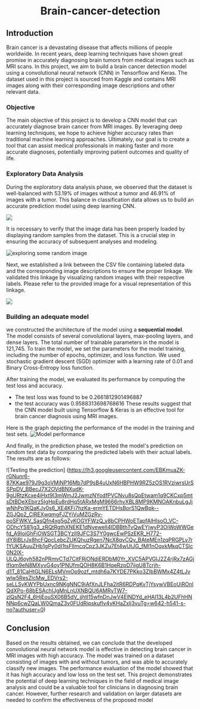 # <h1 align = 'center'> Brain-cancer-detection </h1>
## Introduction
Brain cancer is a devastating disease that affects millions of people worldwide. In recent years, deep learning techniques have shown great promise in accurately diagnosing brain tumors from medical images such as MRI scans. In this project, we aim to build a brain cancer detection model using a convolutional neural network (CNN) in Tensorflow and Keras. The dataset used in this project is sourced from Kaggle and contains MRI images along with their corresponding image descriptions and other relevant data.

### Objective
The main objective of this project is to develop a CNN model that can accurately diagnose brain cancer from MRI images. By leveraging deep learning techniques, we hope to achieve higher accuracy rates than traditional machine learning approaches. Ultimately, our goal is to create a tool that can assist medical professionals in making faster and more accurate diagnoses, potentially improving patient outcomes and quality of life.

### Exploratory Data Analysis
During the exploratory data analysis phase, we observed that the dataset is well-balanced with 53.19% of images without a tumor and 46.91% of images with a tumor. This balance in classification data allows us to build an accurate prediction model using deep learning CNN.


![](<https://lh3.googleusercontent.com/aWEJJhzN9aaLdKyQevRjB1e_zizK3ne_UDFswiKZb09OsmGCdnOgUOzNLswYvQG580gESb247L_u2ubSLPdYAQqaTZ63FzvSB96yyQc-awUxYIwGXYYpAz0t83D3cnAmNGbK_8L1C_uZaxlGaFS3MS9dzg252PzMHYBznbZNgjhx35vPzQJl44hN68s__d9nLuy1kiKFwzw-176U1kmPBu0KO49q84F6GvGMyeJpnH8N1lE9Rlu_yQUf2W332UURbkQnFDjanzaPIwReqVKSlVo5UBUK4JgXOP_nwPtWyilThYn5mW30REBypiKvFwlO77YCDa0NFkIRbTN7SVq3ed16ENAtYVVuGzrWQCxTXc8kl2hh1AwvQzAzECLyqfRGMELhgFLrHWstgoJW6mUnvMuudoBNd8_TA-LNQBLJJHcbNC-Ul8aQ8EfhPsuo8suOwe3zwBwmsH6BsbJ4mK6nxpFZhUtqJ1ZiF8eJCE2oJSKJyutDNxdX0uqzVmY2n5H3gyOelB4vtwB9_ChBey0HPdmGADSSi11O66OVqzQw9D2aQOMkKt071dJbWph0-OKWV09SL2pGdXp8y2wMLV407MjZ_uW6sdRh4dcUyzQK3EAn4BYpQQVS0tVFxQofepgQYNMZDZWlfIdzxv_C579J5rgMgBl_U9hnNxIhEuI1K_DIseQQioyeXHiizyOojlC6lDOyvAuq-AOQSyWLath7PG_29oupkuHMUhlzDAuzGqEFUGFTEavlcZyrWPIMxQ4MDydqOgqcfqHWQiwXG1_tUV7snlra22FzIAw0U1nFXl7CVNhReVUKv8Lwwo-Yb5qyCD_Zr6mIbjeOX7xU5r9XuOkiT6X6J95d0VKXTs_M6MpmR_kddqzQhrno-Ev_RQujykejHq2wiF9QnKfdVS8zMVT0GfozuIIl9wvRswdNJZbNfeeH5fBY8XbVZrGztpxsh2p9b_2rgk1pUEHQYTA=w687-h468-s-no?authuser=0>)


It is necessary to verify that the image data has been properly loaded by displaying random samples from the dataset. This is a crucial step in ensuring the accuracy of subsequent analyses and modeling.

![ exploring some random image](<https://lh3.googleusercontent.com/aYlPYUvKAQd5dG4ZIkXVCXZWYAmUSWv4dUA8Q3PGt4kNdck1civj-kDX67rAJ30C2SBTbvEzUxbTrh5LDlkfhnlbjNAPRNs1AI101QDG4tTrRTzTUb_vLYaz1sM88jCCc8wN0vLImDERhFXObE1eLwtKrgChDFRL2cfqP4Gb_xxuDmFTZQSSgwlnrWOfcABHfR3u7vHZdZ9TczBQQF-3V32OnEaBO6ba_Cr0HRvY3YFFrJeT4hYhmnMmWC-TdsOn-WQVv76UU9DFOGO83VklEsFIkTxd27bUZz6iSR0Tc7A1ofFOVJLcLGpwAAjVaTXerC1TOe-1r8s_uP8Lvw_DFZq9U7cRUq96hfgGLYDcHXwfIaNNJNUpnftaFQskQ9RUIWiCI37soEImL2S3iqAG_Ks5nxdTbmaH2g4HzIUCsNX1nTMaAAUqh8w9P5dyU7n3I3t0Bvqt-2p12Ti2z_D6jeGwMrFflO5wEqy9ebztJ3L7dEz9V85iHBBmca0aH_hF9FrNI4PtyBokcChimX3J2xDufomsTNhBEFgEBAH9sDxAXmYRwPG8kPlTqb36cq-4Q7qE83UsB6zllpq0nMjtosvhi1lT6giRZ5HgH_DLKNoQfiPBA153LfbPBGDJLABxlkH2e6xY9SD-H_Y7XgUI_TmrI2rhZRcO5a0QkqGxvEAhV7HMpqL_M94yX2JCepiQLHs-y-erOnxpgGVRbim4lYaOpR_BOn3M3TLnnikmBzXly3cOTQKlcEuGYM3D2YzqzXs_Bai-AZ1ikrEvBS3qBtmer8k9nBgp5M4xKGKBZivcsw2CYw02nAQX22GRbaKg3pLqoaOHJwIAW4tBuAME4219at0mXOSADtMluXOP8tAs2pVMQT-4o9_Zu4g-mp_L1tUTHobFI08ymO9SIedrzt0JY92xRR6AB20vVc6BMgyJxGmhYFAy61bxCrBJFUxekJCDZXEPkYeopBMCZLs=w921-h195-s-no?authuser=0 >)

Next, we established a link between the CSV file containing labeled data and the corresponding image descriptions to ensure the proper linkage. We validated this linkage by visualizing random images with their respective labels. Please refer to the provided image for a visual representation of this linkage.

![](<https://lh3.googleusercontent.com/-HMjaFqvjBCV21fNrW-4rQ6x69twvOt0Vogc44YOF65et1ssveYytTGYQk3vUdrJrTmMzXN-6dWa0Cd0VC2LTGcDNwGVlnfU3h98HAbGkzAXTuvOi3CCWZAEshbUMF5QdloYI5BPk_dQ2HFGKYwK-HBIGqWpL4IhnGdOz20zghbV1fY1tYTUUnQi3Jj7lcRdnfVsuxIGPk_F4_6rcitj6jHoCma2YeYKXFt6oyn7TVmo5qE9DGBXKE10ZnLjKQQqlUccGU2fNrUW7gQ_xg7ntC7QIp2Dgc-Mw9-B1M0WL5ylaQUFVDJdGBCEvGdZmbOTockZqzHctoyQ9z_LZDM7eJa8Af1DNAqn442Vrpg-VPmvm6f-n_dL8LU05GW_I3xdi3OhBsCH4HCTmQIARPdGqQlrX7X6faHmBxQbMmCZdWQP3p44UqbMHUPj8WYmKIlE_bLNbKo4pT9SxRPPYeac356hS7J8c0C0NmYRHFyPG_C8W0CSZcd2X3BIZyJcZjEFAXtaJPlS5Rjv0-yjsMv6s9mHWjWXVhELFrTzikSiPMoUrAnBRm0nqsje9Zwf3aQoukZR0kDtbmeYt5jKilOm12UhTMLpqZqOE-3oinB7A0ar9G_Koy46k0rQAY78WVb-P9RRqpeLOe0o2AI36tCHCFusVagh14vuuqqoRPOMmCMOE7F34G2JrTFB4lj_9S30kOiE8E_gBc4-IkLA4phRQHZM1E9vrCB8QIWI-UhI53YkPNfnSXwXLgxzBZxiC4OssUv6-yqHdCvRnqW0kjVZWUtomRnc-mBAeSReHhCf0-t_X4LWTqU9COvlb4JYJYJ9fsgtPAFJZXeGkBQ5178vcxGHh8V01l7Rp2vzYTLvN8GepyqioVXKkQVus_c-RQMxsa1U8w1rbsxU8BztAyJMgc7otaiFexF2KypshWTJtHzh70WdY5IlE1hIgpobEMPGWE8_23fCYq35UKKVIYU=w429-h428-s-no?authuser=0 >)

### Building an adequate model
 we constructed the architecture of the model using a **sequential model**. The model consists of several convolutional layers, max-pooling layers, and dense layers. The total number of trainable parameters in the model is 121,745. To train the model, we set the parameters for the model training, including the number of epochs, optimizer, and loss function. We used stochastic gradient descent (SGD) optimizer with a learning rate of 0.01 and Binary Cross-Entropy loss function.
 
 After training the model, we evaluated its performance by computing the test loss and accuracy. 
 * The test loss was found to be 0.2661812901496887
 * the test accuracy was 0.9588313698768616
 These results suggest that the CNN model built using Tensorflow & Keras is an effective tool for brain cancer diagnosis using MRI images.
 
 Here is the graph depicting the performance of the model in the training and test sets.
 ![ Model performance](< https://lh3.googleusercontent.com/-f9hvEla_Qg_55ClQ1QTrrGvWVSMluPR5VXdblUYFZ-fu48pXVAMyYo_B5rjVED7beBTKKw_stZjnJ0nEd_0LHDBP3yetph_HuiQJ1PKKuMnOMYJf9BSggcVHJtdtPiB4muAe44C3bnB81ruvVciHZQwaJQTf4lpTPRoQ-tg5117fUtbQud_dfu2YePE66TQhTF_-ndnLZdnY3g1ExDp3F27zlW73y5jdm351IGLLpJLt71wOxaOUSlYWZ0weGyhmnhyJqY8_W_4Zm-VBQixiaiBLLcGWc_MfdDasFRd4SOQ4bPL-WXEhSkgHzUA1yiYZvliE-2atSwoBXctnoR_QJbyAVz8r5h_HwJsvSaFz2JNI1f8TDOHKz1Y82OQdgX6OaieypPR9y4tGA4ztRIiA3Dg3b37u1er2agrWN8CUAdmSLL8g0DTw2boxlOKvu_ldstEeFjGBPMe3aJM6PYaoOIVTuOKFd_eOEWX3hEpw44A3sIe5y686OLF-5ym3SDRFk12WV8PDVvhgqq6ls_6KLjGxBlBTzeNFYkp5DYGPAcQupV0cCADL7HbqUIwvmHR3TpeXRcQ4CNww5A0XWQUp_Awz87B0GRz_YDt3R5xFI6x2JeFhxhjN_LfNY-A0kO5vckpXU4wG26i9PkPZoqMbC_m7GkeCUbfIHXWgfO48Smpi43Z_xkFNtDYyTzNXKVsQi0A1pCJfoKG4YiUVhgdaTQv7HAr_6DOH5hXO0RNSdQe0XIqZXw2qzzaNN-6zqVzdugRvCQD5FXXlHs-zl_dhOH7hOpy2M10HYYcjQ_iBf0cu_t97IERJBs1hFUfEZgoHkiQSNMc7k2J2av_w-KqvhBSCGsVj6GA-G7S2UEsT6D7RRITR1BVuqApXhbOO_LDl_ch1ACFPolIVzS4iH0QF9-HuUTYYq1kaDHG-TdIYMuhY-_IynFM2WbSU0bjjuG3qw8foghpdDuzZ8Ezqcc=w426-h330-s-no?authuser=0 >) 
 
And finally, in the prediction phase, we tested the model's prediction on random test data by comparing the predicted labels with their actual labels. The results are as follows:

![Testing the prediction] (<https://lh3.googleusercontent.com/EBKmuaZK-rGNunr6-87KKae979J9g3oVMiNP16Mb7dP9sB4uUxN6HBPHW9RZ5zOS1RVziwrsUrSSPpDV_BBecJ7X2OVdBNXudK-9gURtzKcxe4iHxt9l3mWmJ2JwmzNYodfPVCNvu8sQpEtwam1q9CKCxp5mtsDtBDeXEbirz5IgHpEu8rdHq5tARxMgM9666rhvXBL8MP9KMNOAKnbuLgJjwNhPp1KQaKJv0s6_XE4KFi7hzKa-ermYETDHsBorS1QwBpk--ZGJQp2_ClREXwqmgFJZYjVuMZGzRy-poSFWKV_SasQfn4xg5gZyKOGYFWzQ_v8bCPHWoETapfAlHlsoO_VC-ODhcYS81jg3_zRQtRgthXNEKE1dNyewelI4IDBBthTvQwEYjwyP3OiWoWWGefd_A9IoiGhFiOWSGT3BCYzIl9JFC3S7Y0gwcEwPSzEKR_H772-dY8IBLrJx8hcFQpcLebcZUKQhuzRgen7NcX8qvCQy_BAteMEn1zqPRGPLy7r1YUKSAuuZHb1gPy0dI1tsFlImcqCpz3JKZu7Et4wUtJG_fMl1nOqxkMkqCTSlc0N2lX-ULQJ6oyh582nPRmvCTd7CitFRjONdiERDbM0Yr_XVC5APVGIJ2Z4rjRx7zAGjIfIqm9eN8MXyvG4oy1PNUfmQOH8K6B1HqeRzpD7ijgU8Tcrjh-d1T_81CaHtGLN6ELsMVmOp9ozf_mtdh6a7KYDE7PKko3ZIbBWMx4Z4tLJvwlw5ResZlcMw_EDVrs2-seLLSyKWYPbUxnc9NKgNNC9jAfXnJLFha2itR6RDPqKvTjYsywVBEoUiROnlQdXPo-68bESAchIJgMnLnUXNBQU6AMRyTW7-zlQsN2F4_6HjEouSX06B5dV_jjhtl15wfnDnJwV4ElNDYd_eHAl13L4b2UFhHNNNp6cwZQaLW0QmaZ3v0FUdRipskuflv4vKHaZxlj3vuTg=w642-h541-s-no?authuser=0>) 

## Conclusion 
Based on the results obtained, we can conclude that the developed convolutional neural network model is effective in detecting brain cancer in MRI images with high accuracy. The model was trained on a dataset consisting of images with and without tumors, and was able to accurately classify new images. The performance evaluation of the model showed that it has high accuracy and low loss on the test set. This project demonstrates the potential of deep learning techniques in the field of medical image analysis and could be a valuable tool for clinicians in diagnosing brain cancer. However, further research and validation on larger datasets are needed to confirm the effectiveness of the proposed model

